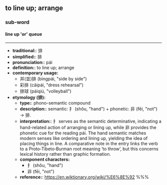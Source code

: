 ## to line up; arrange
### sub-word
#### line up 'or' queue
---
- **traditional:**: 排
- **simplified:**: 排
- **pronunciation:**: pái
- **definition:**: to line up; arrange
- **contemporary usage:**
  - 并(並)排 (bìngpái, "side by side")
  - 彩排 (cǎipái, "dress rehearsal")
  - 排球 (páiqiú, "volleyball")
- **etymology (排):**
  - **type:**: phono-semantic compound
  - **description:**: semantic: 扌 (shǒu, "hand") + phonetic: 非 (fēi, "not") → 排.
  - **interpretation:**: 扌 serves as the semantic determinative, indicating a hand-related action of arranging or lining up, while 非 provides the phonetic cue for the reading pái. The hand semantic matches modern senses like ordering and lining up, yielding the idea of placing things in line. A comparative note in the entry links the verb to a Proto‑Tibeto‑Burman root meaning ‘to throw’, but this concerns lexical history rather than graphic formation.
  - **component characters:**
    - 扌 (shǒu, "hand")
    - 非 (fēi, "not")
  - **reference:**: https://en.wiktionary.org/wiki/%E6%8E%92
%%%